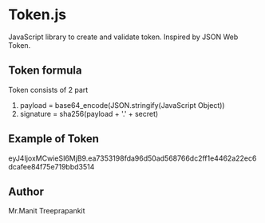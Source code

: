 # Token.js

JavaScript library to create and validate token. Inspired by JSON Web Token.

## Token formula

Token consists of 2 part 

1. payload = base64_encode(JSON.stringify(JavaScript Object)) 
2. signature = sha256(payload + '.' + secret)

## Example of Token

eyJ4IjoxMCwieSI6MjB9.ea7353198fda96d50ad568766dc2ff1e4462a22ec6dcafee84f75e719bbd3514

## Author

Mr.Manit Treeprapankit
